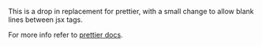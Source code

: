 This is a drop in replacement for prettier, with a small change to allow blank lines between jsx tags.

For more info refer to [prettier docs](https://github.com/prettier/prettier).
